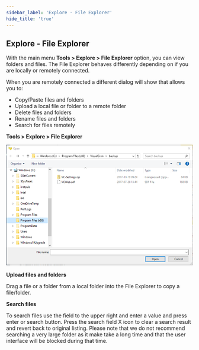 ```yaml
---
sidebar_label: 'Explore - File Explorer'
hide_title: 'true'
---
```


## Explore - File Explorer

With the main menu **Tools > Explore > File Explorer** option, you can view folders and files. The File Explorer behaves differently depending on if you are locally or remotely connected.
 
When you are remotely connected a different dialog will show that allows you to:

* Copy/Paste files and folders
* Upload a local file or folder to a remote folder
* Delete files and folders
* Rename files and folders
* Search for files remotely
 
**Tools > Explore > File Explorer**

![](../../../static/img/toolsexplorefileexplorer.png)

**Upload files and folders**

Drag a file or a folder from a local folder into the File Explorer to copy a file/folder.
 
**Search files**

To search files use the field to the upper right and enter a value and press enter or search button. Press the search field X icon to clear a search result and revert back to original listing. Please note that we do not recommend searching a very large folder as it make take a long time and that the user interface will be blocked during that time.